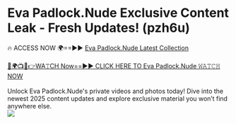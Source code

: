 # Eva Padlock.Nude Exclusive Content Leak - Fresh Updates! (pzh6u)

🔥 ACCESS NOW 🌍==►► <a href="https://tinyurl.com/yc657z5k" rel="nofollow">Eva Padlock.Nude Latest Collection</a>
<br><br>
[🔴🌍📺📱👉WA𝚃CH Now==►► CLICK HERE TO Eva Padlock.Nude 𝚆𝙰𝚃𝙲𝙷 NOW](https://tinyurl.com/yc657z5k)
<br><br>
Unlock Eva Padlock.Nude's private videos and photos today! Dive into the newest 2025 content updates and explore exclusive material you won’t find anywhere else.
<br>
<a href="https://tinyurl.com/yc657z5k" rel="nofollow" data-target="animated-image.originalLink"><img src="https://camo.githubusercontent.com/8a4f000d20f83aca3bf7ec5f350d767afa0574a8a352519fd8cfa583a6f93a33/68747470733a2f2f692e696d6775722e636f6d2f644a486b345a712e676966" data-canonical-src="https://i.imgur.com/dJHk4Zq.gif" style="max-width: 100%; display: inline-block;" data-target="animated-image.originalImage"></a>
<br>
